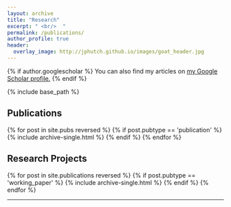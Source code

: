 ```yaml
---
layout: archive
title: "Research"
excerpt: " <br/>  "
permalink: /publications/
author_profile: true
header:
  overlay_image: http://jphutch.github.io/images/goat_header.jpg
---
```


{% if author.googlescholar %}
  You can also find my articles on <u><a href="{{author.googlescholar}}">my Google Scholar profile</a>.</u>
{% endif %}

{% include base_path %}

<h2> Publications </h2>
{% for post in site.pubs reversed %}
{% if post.pubtype == 'publication' %}
  {% include archive-single.html %}
    {% endif %}
{% endfor %}

<h2> Research Projects </h2>
{% for post in site.publications reversed %}
{% if post.pubtype == 'working_paper' %}
  {% include archive-single.html %}
    {% endif %}
{% endfor %}





-----

